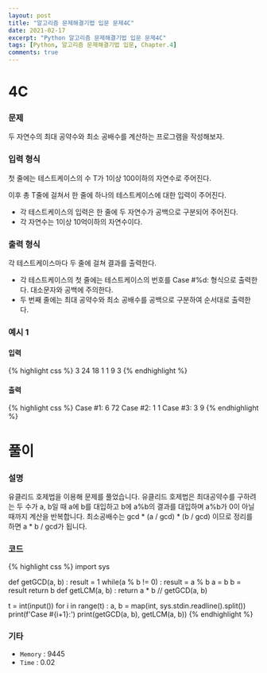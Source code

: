 ```yaml
---
layout: post
title: "알고리즘 문제해결기법 입문 문제4C"
date: 2021-02-17
excerpt: "Python 알고리즘 문제해결기법 입문 문제4C"
tags: [Python, 알고리즘 문제해결기법 입문, Chapter.4]
comments: true
---
```

# 4C

### 문제
두 자연수의 최대 공약수와 최소 공배수를 계산하는 프로그램을 작성해보자.

### 입력 형식
첫 줄에는 테스트케이스의 수 T가 1이상 100이하의 자연수로 주어진다.

이후 총 T줄에 걸쳐서 한 줄에 하나의 테스트케이스에 대한 입력이 주어진다.

- 각 테스트케이스의 입력은 한 줄에 두 자연수가 공백으로 구분되어 주어진다.
- 각 자연수는 1이상 10억이하의 자연수이다.

### 출력 형식
각 테스트케이스마다 두 줄에 걸쳐 결과를 출력한다.

- 각 테스트케이스의 첫 줄에는 테스트케이스의 번호를 Case #%d: 형식으로 출력한다. 대소문자와 공백에 주의한다.
- 두 번째 줄에는 최대 공약수와 최소 공배수를 공백으로 구분하여 순서대로 출력한다. 

### 예시 1
#### 입력
{% highlight css %}
3
24 18
1 1
9 3
{% endhighlight %}
#### 출력
{% highlight css %}
Case #1:
6 72
Case #2:
1 1
Case #3:
3 9
{% endhighlight %}

# 풀이

### 설명
유클리드 호제법을 이용해 문제를 풀었습니다. 유클리드 호제법은 최대공약수를 구하려는 두 수가 a, b일 때 a에 b를 대입하고 b에 a%b의 결과를 대입하며 a%b가 0이 아닐 때까지 계산을 반복합니다. 최소공배수는 gcd * (a / gcd) * (b / gcd) 이므로 정리를 하면 a * b / gcd가 됩니다. 

### 코드
{% highlight css %}
import sys

def getGCD(a, b) :
	result = 1
	while(a % b != 0) :
		result = a % b
		a = b
		b = result
	return b
def getLCM(a, b) :
	return a * b // getGCD(a, b)

t = int(input())
for i in range(t) :
	a, b = map(int, sys.stdin.readline().split())
	print(f'Case #{i+1}:')
	print(getGCD(a, b), getLCM(a, b))
{% endhighlight %}

### 기타
- `Memory` : 9445
- `Time` : 0.02